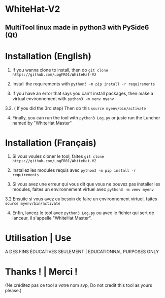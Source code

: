 # WhiteHat-V2
MultiTool linux made in python3 with PySide6 (Qt)
----------------------------------------------------

# Installation (English)
1. If you wanna clone to install, then do `git clone https://github.com/LogFR01/WhiteHat-V2`

2. Install the requirements with `python3 -m pip install -r requirements`

3. If you have an error that says you can't install packages, then make a virtual environnement with `python3 -m venv myenv`

3.2. ( If you did the 3rd step) Then do this `source myenv/bin/activate`

4. Finally, you can run the tool with `python3 Log.py` or juste run the Luncher named by "WhiteHat Master"

# Installation (Français)
1. Si vous voulez cloner le tool, faites `git clone https://github.com/LogFR01/WhiteHat-V2`

2. Installez les modules requis avec `python3 -m pip install -r requirements`

3. Si vous avez une erreur qui vous dit que vous ne pouvez pas installer les modules, faites un environnement virtuel avec `python3 -m venv myenv`

3.2 Ensuite si vous avez eu besoin de faire un environnement virtuel, faites `source myenv/bin/activate`

4. Enfin, lancez le tool avec `python3 Log.py` ou avec le fichier qui sert de lanceur, il s'appelle "WhiteHat Master".

# Utilisation | Use
A DES FINS ÉDUCATIVES SEULEMENT | EDUCATIONNAL PURPOSES ONLY

# Thanks ! | Merci !
(Ne créditez pas ce tool a votre nom svp, Do not credit this tool as yours please.)
